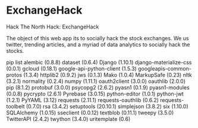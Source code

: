 # ExchangeHack
Hack The North Hack: ExchangeHack

The object of this web app its to socially hack the stock exchanges. We us twitter, trending articles, and a myriad of data analytics to socially hack the stocks.


pip list
alembic (0.8.8)
dataset (0.6.4)
Django (1.10.1)
django-materialize-css (0.0.1)
gcloud (0.18.1)
google-api-python-client (1.5.3)
googleapis-common-protos (1.3.4)
httplib2 (0.9.2)
jws (0.1.3)
Mako (1.0.4)
MarkupSafe (0.23)
nltk (3.2.1)
normality (0.2.4)
numpy (1.11.1)
oauth2client (3.0.0)
oauthlib (2.0.0)
pip (8.1.2)
protobuf (3.0.0)
psycopg2 (2.6.2)
pyasn1 (0.1.9)
pyasn1-modules (0.0.8)
pycrypto (2.6.1)
Pyrebase (3.0.15)
python-editor (1.0.1)
python-jwt (1.2.1)
PyYAML (3.12)
requests (2.11.1)
requests-oauthlib (0.6.2)
requests-toolbelt (0.7.0)
rsa (3.4.2)
setuptools (20.10.1)
simplejson (3.8.2)
six (1.10.0)
SQLAlchemy (1.0.15)
sseclient (0.0.12)
textblob (0.11.1)
tweepy (3.5.0)
TwitterAPI (2.4.2)
twython (3.4.0)
uritemplate (0.6)